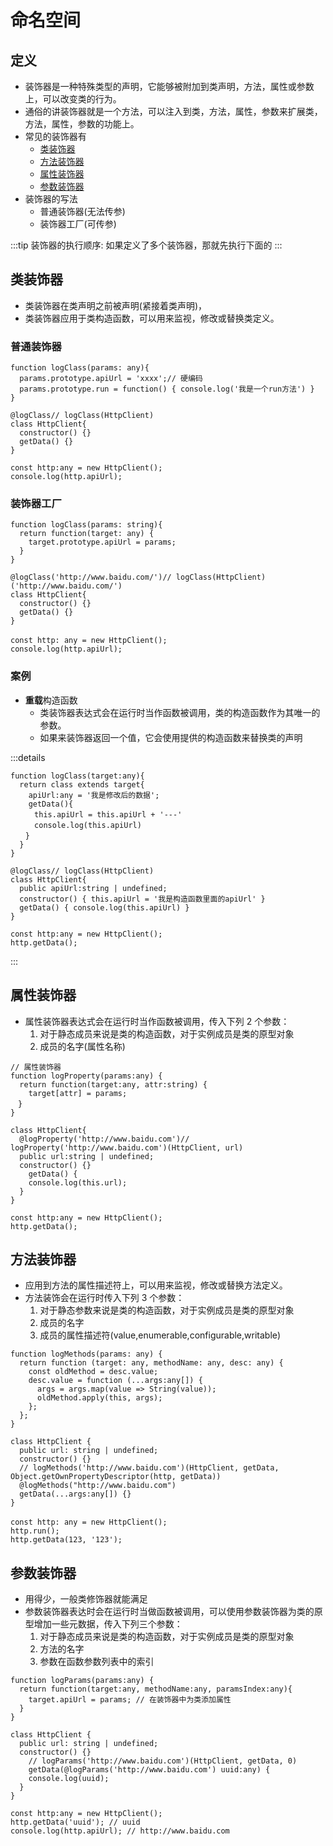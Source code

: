 # 命名空间

## 定义

- 装饰器是一种特殊类型的声明，它能够被附加到类声明，方法，属性或参数上，可以改变类的行为。
- 通俗的讲装饰器就是一个方法，可以注入到类，方法，属性，参数来扩展类，方法，属性，参数的功能上。
- 常见的装饰器有
  - [类装饰器](#类装饰器)
  - [方法装饰器](#方法装饰器)
  - [属性装饰器](#属性装饰器)
  - [参数装饰器](#参数装饰器)
- 装饰器的写法
  - 普通装饰器(无法传参)
  - 装饰器工厂(可传参)

:::tip
装饰器的执行顺序: 如果定义了多个装饰器，那就先执行下面的
:::

## 类装饰器

- 类装饰器在类声明之前被声明(紧接着类声明)，
- 类装饰器应用于类构造函数，可以用来监视，修改或替换类定义。

### 普通装饰器

```ts{6}
function logClass(params: any){
  params.prototype.apiUrl = 'xxxx';// 硬编码
  params.prototype.run = function() { console.log('我是一个run方法') }
}

@logClass// logClass(HttpClient)
class HttpClient{
  constructor() {}
  getData() {}
}

const http:any = new HttpClient();
console.log(http.apiUrl);
```

### 装饰器工厂

```ts{7}
function logClass(params: string){
  return function(target: any) {
    target.prototype.apiUrl = params;
  }
}

@logClass('http://www.baidu.com/')// logClass(HttpClient)('http://www.baidu.com/')
class HttpClient{
  constructor() {}
  getData() {}
}
　　
const http: any = new HttpClient();
console.log(http.apiUrl);
```

### 案例

- **重载**构造函数
  - 类装饰器表达式会在运行时当作函数被调用，类的构造函数作为其唯一的参数。
  - 如果来装饰器返回一个值，它会使用提供的构造函数来替换类的声明

:::details

```ts{11}
function logClass(target:any){
  return class extends target{
    apiUrl:any = '我是修改后的数据';
    getData(){
　　  this.apiUrl = this.apiUrl + '---'
　　  console.log(this.apiUrl)
　　}
  }
}

@logClass// logClass(HttpClient)
class HttpClient{
  public apiUrl:string | undefined;
  constructor() { this.apiUrl = '我是构造函数里面的apiUrl' }
  getData() { console.log(this.apiUrl) }
}

const http:any = new HttpClient();
http.getData();
```

:::

## 属性装饰器

- 属性装饰器表达式会在运行时当作函数被调用，传入下列 2 个参数：
  1. 对于静态成员来说是类的构造函数，对于实例成员是类的原型对象
  2. 成员的名字(属性名称)

```ts{9-10}
// 属性装饰器
function logProperty(params:any) {
  return function(target:any, attr:string) {
    target[attr] = params;
　}
}

class HttpClient{
  @logProperty('http://www.baidu.com')// logProperty('http://www.baidu.com')(HttpClient, url)
  public url:string | undefined;
  constructor() {}
    getData() {
    console.log(this.url);
  }
}

const http:any = new HttpClient();
http.getData();
```

## 方法装饰器

- 应用到方法的属性描述符上，可以用来监视，修改或替换方法定义。
- 方法装饰会在运行时传入下列 3 个参数：
  1. 对于静态参数来说是类的构造函数，对于实例成员是类的原型对象
  2. 成员的名字
  3. 成员的属性描述符(value,enumerable,configurable,writable)

```ts{14-15}
function logMethods(params: any) {
  return function (target: any, methodName: any, desc: any) {
    const oldMethod = desc.value;
    desc.value = function (...args:any[]) {
      args = args.map(value => String(value));
      oldMethod.apply(this, args);
    };
  };
}

class HttpClient {
  public url: string | undefined;
  constructor() {}
  // logMethods('http://www.baidu.com')(HttpClient, getData, Object.getOwnPropertyDescriptor(http, getData))
  @logMethods("http://www.baidu.com")
  getData(...args:any[]) {}
}
　　
const http: any = new HttpClient();
http.run();
http.getData(123, '123');
```

## 参数装饰器

- 用得少，一般类修饰器就能满足
- 参数装饰器表达时会在运行时当做函数被调用，可以使用参数装饰器为类的原型增加一些元数据，传入下列三个参数：
  1. 对于静态成员来说是类的构造函数，对于实例成员是类的原型对象
  2. 方法的名字
  3. 参数在函数参数列表中的索引

```ts{10-11}
function logParams(params:any) {
  return function(target:any, methodName:any, paramsIndex:any){
    target.apiUrl = params; // 在装饰器中为类添加属性
  }
}

class HttpClient {
  public url: string | undefined;
  constructor() {}
    // logParams('http://www.baidu.com')(HttpClient, getData, 0)
    getData(@logParams('http://www.baidu.com') uuid:any) {
    console.log(uuid);
  }
}

const http:any = new HttpClient();
http.getData('uuid'); // uuid
console.log(http.apiUrl); // http://www.baidu.com
```

